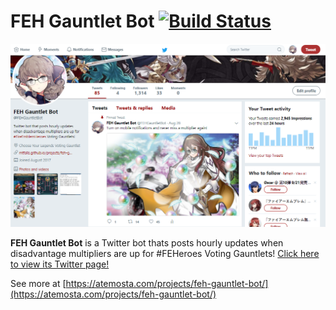 # **FEH Gauntlet Bot** [![Build Status](https://www.travis-ci.com/Atemosta/FEH-Gauntlet-Bot.svg?branch=master)](https://www.travis-ci.com/Atemosta/FEH-Gauntlet-Bot)

![Gauntlet-Landing](gauntlet_landing.PNG)

**FEH Gauntlet Bot** is a Twitter bot thats posts hourly updates when disadvantage multipliers are up for #FEHeroes Voting Gauntlets! [Click here to view its Twitter page!](https://twitter.com/FEHGauntletBot)

See more at [https://atemosta.com/projects/feh-gauntlet-bot/](https://atemosta.com/projects/feh-gauntlet-bot/)
